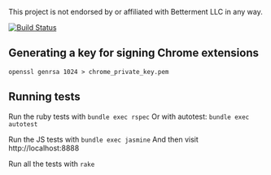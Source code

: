 This project is not endorsed by or affiliated with Betterment LLC in any way.


[![Build Status](https://secure.travis-ci.org/palominolabs/betterment2qif.png)](http://travis-ci.org/palominolabs/betterment2qif)

Generating a key for signing Chrome extensions
----------------------------------------------
```openssl genrsa 1024 > chrome_private_key.pem```

Running tests
-------------
Run the ruby tests with ```bundle exec rspec``` Or with autotest: ```bundle exec autotest```

Run the JS tests with ```bundle exec jasmine``` And then visit http://localhost:8888

Run all the tests with ```rake```
